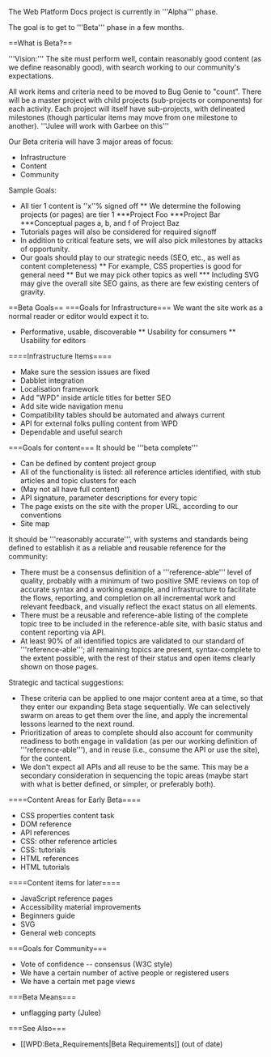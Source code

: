 The Web Platform Docs project is currently in '''Alpha''' phase.

The goal is to get to '''Beta''' phase in a few months.

==What is Beta?==
 
'''Vision:''' The site must perform well, contain reasonably good content (as we define reasonably good), with search working to our community's expectations.
 
All work items and criteria need to be moved to Bug Genie to "count". There will be a master project with child projects (sub-projects or components) for each activity. Each project will itself have sub-projects, with delineated milestones (though particular items may move from one milestone to another). '''Julee will work with Garbee on this'''

Our Beta criteria will have 3 major areas of focus:
* Infrastructure
* Content
* Community
 
Sample Goals:
* All tier 1 content is ''x''% signed off
** We determine the following projects (or pages) are tier 1
***Project Foo
***Project Bar
***Conceptual pages a, b, and f of Project Baz
* Tutorials pages will also be considered for required signoff
* In addition to critical feature sets, we will also pick milestones by attacks of opportunity.
* Our goals should play to our strategic needs (SEO, etc., as well as content completeness)
** For example, CSS properties is good for general need
** But we may pick other topics as well
*** Including SVG may give the overall site SEO gains, as there are few existing centers of gravity.

 
==Beta Goals==
===Goals for Infrastructure===
We want the site work as a normal reader or editor would expect it to.
* Performative, usable, discoverable
** Usability for consumers
** Usability for editors
 
====Infrastructure Items====
* Make sure the session issues are fixed
* Dabblet integration
* Localisation framework
* Add "WPD" inside article titles for better SEO
* Add site wide navigation menu
* Compatibility tables should be automated and always current
* API for external folks pulling content from WPD
* Dependable and useful search
 
===Goals for content===
It should be '''beta complete'''
* Can be defined by content project group
* All of the functionality is listed: all reference articles identified, with stub articles and topic clusters for each
* (May not all have full content)
* API signature, parameter descriptions for every topic
* The page exists on the site with the proper URL, according to our conventions
* Site map

It should be '''reasonably accurate''', with systems and standards being defined to establish it as a reliable and reusable reference for the community:
* There must be a consensus definition of a '''reference-able''' level of quality, probably with a minimum of two positive SME reviews on top of accurate syntax and a working example, and infrastructure to facilitate the flows, reporting, and completion on all incremental work and relevant feedback, and visually reflect the exact status on all elements.
* There must be a reusable and reference-able listing of the complete topic tree to be included in the reference-able site, with basic status and content reporting via API.
* At least 90% of all identified topics are validated to our standard of '''reference-able'''; all remaining topics are present, syntax-complete to the extent possible, with the rest of their status and open items clearly shown on those pages.

Strategic and tactical suggestions:
* These criteria can be applied to one major content area at a time, so that they enter our expanding Beta stage sequentially.  We can selectively swarm on areas to get them over the line, and apply the incremental lessons learned to the next round. 
* Prioritization of areas to complete should also account for community readiness to both engage in validation (as per our working definition of '''reference-able'''), and in reuse (i.e., consume the API or use the site), for the content.
* We don't expect all APIs and all reuse to be the same.  This may be a secondary consideration in sequencing the topic areas (maybe start with what is better defined, or simpler, or preferably both).


====Content Areas for Early Beta====
* CSS properties content task
* DOM reference
* API references
* CSS: other reference articles
* CSS: tutorials
* HTML references
* HTML tutorials
 
====Content items for later====
* JavaScript reference pages
* Accessibility material improvements
* Beginners guide
* SVG
* General web concepts
 
===Goals for Community===
* Vote of confidence -- consensus (W3C style)
* We have a certain number of active people or registered users
* We have a certain met page views

===Beta Means=== 
* unflagging party (Julee)

===See Also===
* [[WPD:Beta_Requirements|Beta Requirements]] (out of date)